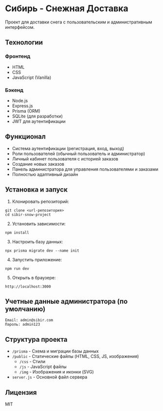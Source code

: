 # Сибирь - Снежная Доставка

Проект для доставки снега с пользовательским и административным интерфейсом.

## Технологии

### Фронтенд
- HTML
- CSS
- JavaScript (Vanilla)

### Бэкенд
- Node.js
- Express.js
- Prisma (ORM)
- SQLite (для разработки)
- JWT для аутентификации

## Функционал

- Система аутентификации (регистрация, вход, выход)
- Роли пользователей (обычный пользователь и администратор)
- Личный кабинет пользователя с историей заказов
- Создание новых заказов
- Панель администратора для управления пользователями и заказами
- Полностью адаптивный дизайн

## Установка и запуск

1. Клонировать репозиторий:
```
git clone <url-репозитория>
cd sibir-snow-project
```

2. Установить зависимости:
```
npm install
```

3. Настроить базу данных:
```
npx prisma migrate dev --name init
```

4. Запустить приложение:
```
npm run dev
```

5. Открыть в браузере:
```
http://localhost:3000
```

## Учетные данные администратора (по умолчанию)

```
Email: admin@sibir.com
Пароль: admin123
```

## Структура проекта

- `/prisma` - Схема и миграции базы данных
- `/public` - Статические файлы (HTML, CSS, JS, изображения)
  - `/css` - Стили
  - `/js` - JavaScript файлы
  - `/img` - Изображения и иконки (SVG)
- `server.js` - Основной файл сервера

## Лицензия

MIT 